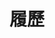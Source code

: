 ---
title: "履歷"
layout: "resume"
resume:
  name: "林宏信 Justin Lin"
  email: "justin.linhs@pm.me"
  github: "https://github.com/lancatlin"
  website: "https://wancat.cc"

  education:
    - school: "國立臺北科技大學"
      department: "智慧自動化工程科"
      school_url: "https://www.ntut.edu.tw/"
      department_url: "https://iae.ntut.edu.tw/"
      period: "2019 - 2024"

  honors:
    - title: "2023 大專資訊服務應用競賽"
      url: "https://innoserve.tca.org.tw/"
      content: |
        **第二名** 在競賽中與專案 [Linux Odyssey](https://linuxodyssey.xyz)
    - title: "2023 g0v 零時小學校第四屆專案孵化競賽"
      url: "https://sch001.g0v.tw/dash/brd/sch001-2023/list"
      content: |
        **首獎** 在競賽中與專案 [Linux Odyssey](https://linuxodyssey.xyz)
    - title: "2021 全國大專校院智慧機械與人工智慧暨電動車創意競賽"
      url: "https://www.chengde.org.tw/"
      content: |
        **佳作** 在競賽中與專案 EyeDrone

  work_experiences:
    - company: "LikeCoin"
      company_url: "https://about.like.co"
      position: "全端工程師"
      location: "全球 (遠端)"
      period: "2022 年 3 月 - 2022 年 8 月"
      content: |
        - [LikeChain Indexer](https://github.com/likecoin/likecoin-chain-tx-indexer): 將鏈上數據索引到資料庫並提供基於 SQL 的 API。使用 Golang、Gin、PostgreSQL。
        - [ISCN Browser](https://github.com/likecoin/iscn-browser): 瀏覽 LikeCoin 鏈上的 ISCN 記錄。使用 NuxtJS、VueJS。
        - [LikeCoin Discord Bot](https://github.com/likecoin/likecoin-discord-bot): 在 Discord 中向訊息捐贈 LIKE，將訊息發布到區塊鏈。使用 NodeJS、NuxtJS。
        - [NFT Dashboard](https://github.com/likecoin/likecoin-nft-dashboard): LikeCoin 鏈上 NFT 統計儀表板。使用 VueJS。

    - company: "IBM"
      company_url: "https://ibm.com"
      position: "後端開發實習生"
      location: "台北，台灣"
      period: "2021 年 11 月 - 2022 年 2 月"
      content: |
        - 基於深度學習的未翻譯字串檢測工具。
        - 為 NodeJS 和 AngularJS 專案設置 Jenkins CI/CD 工作流程。
        - 通過 Git 標籤自動部署至伺服器。

  projects:
    - name: "LinuxOdyssey.xyz"
      url: "https://linuxodyssey.xyz"
      role: "團隊領導 / 全端開發工程師 / DevOps 工程師"
      period: "2023 年 7 月 - 至今"
      tech: "TypeScript / VueJS / Docker / MongoDB / WebSocket / TailwindCSS"
      description: "Linux Odyssey 是針對程式設計和 Linux 初學者設計的互動終端機教學網站，以遊戲化方式學習 Linux 指令，將 Linux 變成一個互動遊戲環境，從「學習 Linux」變成「玩 Linux」。"
      achievements:
        - "提供基於 Docker 的操作環境，讓用戶只要開啟網站即可練習 Linux 命令。使用 WebSocket 在網站上實現即時終端機資料傳輸。"
        - "使用 GitHub Actions 管理 DevOps 工作流程，進行持續集成和部署，保持高代碼質量並促進敏捷開發實踐。"
        - "由 180 名沒有程式設計或 Linux 經驗的國中生測試。60% 的學生能夠在沒有任何幫助的情況下使用終端完成任務。"

    - name: "EyeDrone"
      url: ""
      role: ""
      period: "2021 年 5 月 - 2021 年 11 月"
      tech: "Python / Django / ReactJS / Scikit-Learn"
      description: "一個使用無人機和多光譜儀的水污染分析系統。"
      achievements:
        - "使用無人機拍攝的照片建立污染模型。"
        - "開發 RESTful API 以整合圖像處理算法和數據庫。"

    - name: "FeverPass"
      url: "https://github.com/Linchpins-team/fever-pass"
      role: "共同創辦人 / 後端開發工程師"
      period: "2020 年 2 月 - 2020 年 4 月"
      tech: "Go / Vanilla JS / MySQL"
      description: "針對 COVID-19，使用 Golang 開發的體溫登記系統，供學校或組織登記成員的體溫。"
      achievements:
        - "被台中一中和中山附中使用。"
        - "服務了 1,800 名註冊學生，節省了 360,000 張紙。"

    - name: "indieveloper (indie.tw)"
      url: "https://indie.tw"
      role: ""
      period: "2023 年 1 月 - 至今"
      tech: "YouTube"
      description: "一個推廣自由軟體及伺服器架設的 YouTube 頻道。"
      achievements:
        - "賦予每個人設置自己伺服器的能力。"
        - "在第一個月內達到超過 4,000 訂閱。"

  special_experiences:
    - name: "Liker.Social"
      url: "https://liker.social"
      role: "創辦人及執行董事"
      period: "2020 年 1 月 - 2021 年 4 月"
      description: "LikeCoin 的社群平台"
      achievements:
        - "籌集了 $100K LikeCoin 來啟動一個為 LikeCoin 社群設立的 Mastodon 伺服器。"
        - "1.8K 註冊用戶。"

  publications:
    - title: "A Effective Algorithm for Skew Correction in Text Images"
      url: "https://ieeexplore.ieee.org/document/9605083"
      authors: "C. -T. Chuang and H. -S. Lin"
      conference: "2021 International Conference on Fuzzy Theory and Its Applications (iFUZZY)"
      year: "2021"
      pages: "1-5"
      doi: "10.1109/iFUZZY53132.2021.9605083"

  skills:
    languages: "TypeScript、JavaScript、Go、Python"
    frameworks: "Vue、React、Nuxt、Django、TensorFlow"
    databases: "PostgreSQL、MySQL、MongoDB"
    devops: "GitHub Actions、Linux、Docker、Jenkins、Proxmox"
--- 